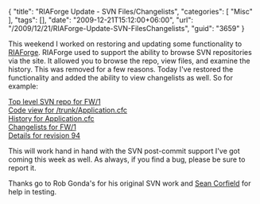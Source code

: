 {
	"title": "RIAForge Update - SVN Files/Changelists",
	"categories": [
		"Misc"
	],
	"tags": [],
	"date": "2009-12-21T15:12:00+06:00",
	"url": "/2009/12/21/RIAForge-Update-SVN-FilesChangelists",
	"guid": "3659"
}

This weekend I worked on restoring and updating some functionality to <a href="http://www.riaforge.org">RIAForge</a>. RIAForge used to support the ability to browse SVN repositories via the site. It allowed you to browse the repo, view files, and examine the history. This was removed for a few reasons. Today I've restored the functionality and added the ability to view changelists as well. So for example:

<a href="http://fw1.riaforge.org/index.cfm?event=page.svnbrowse">Top level SVN repo for FW/1</a><br/>
<a href="http://fw1.riaforge.org/index.cfm?event=page.svnview&path=/trunk&file=Application.cfc">Code view for /trunk/Application.cfc</a><br/>
<a href="http://fw1.riaforge.org/index.cfm?event=page.svnhistory&file=Application.cfc&path=/trunk">History for Application.cfc</a><br/>
<a href="http://fw1.riaforge.org/index.cfm?event=page.svnchangelists">Changelists for FW/1</a><br/>
<a href="http://fw1.riaforge.org/index.cfm?event=page.svnchangelist&revision=94">Details for revision 94</a><br/>

This will work hand in hand with the SVN post-commit support I've got coming this week as well. As always, if you find a bug, please be sure to report it. 

Thanks go to Rob Gonda's for his original SVN work and <a href="http://www.corfield.org">Sean Corfield</a> for help in testing.